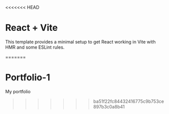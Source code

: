 <<<<<<< HEAD
# React + Vite

This template provides a minimal setup to get React working in Vite with HMR and some ESLint rules.

=======
# Portfolio-1
My portfolio
>>>>>>> ba51f22fc84432416775c9b753ce897b3c0a8b41
